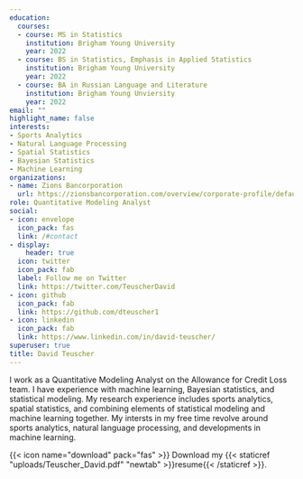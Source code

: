 ```yaml
---
education:
  courses:
  - course: MS in Statistics
    institution: Brigham Young University
    year: 2022
  - course: BS in Statistics, Emphasis in Applied Statistics
    institution: Brigham Young University
    year: 2022
  - course: BA in Russian Language and Literature
    institution: Brigham Young Unviersity
    year: 2022
email: ""
highlight_name: false
interests:
- Sports Analytics
- Natural Language Processing
- Spatial Statistics
- Bayesian Statistics
- Machine Learning
organizations:
- name: Zions Bancorporation
  url: https://zionsbancorporation.com/overview/corporate-profile/default.aspx
role: Quantitative Modeling Analyst
social:
- icon: envelope
  icon_pack: fas
  link: /#contact
- display:
    header: true
  icon: twitter
  icon_pack: fab
  label: Follow me on Twitter
  link: https://twitter.com/TeuscherDavid
- icon: github
  icon_pack: fab
  link: https://github.com/dteuscher1
- icon: linkedin
  icon_pack: fab
  link: https://www.linkedin.com/in/david-teuscher/
superuser: true
title: David Teuscher
---
```


I work as a Quantitative Modeling Analyst on the Allowance for Credit Loss team. I have experience with machine learning, Bayesian statistics, and statistical modeling. My research experience includes sports analytics, spatial statistics, and combining elements of statistical modeling and machine learning together. My intersts in my free time revolve around sports analytics, natural language processing, and developments in machine learning. 

{{< icon name="download" pack="fas" >}} Download my {{< staticref "uploads/Teuscher_David.pdf" "newtab" >}}resume{{< /staticref >}}.
